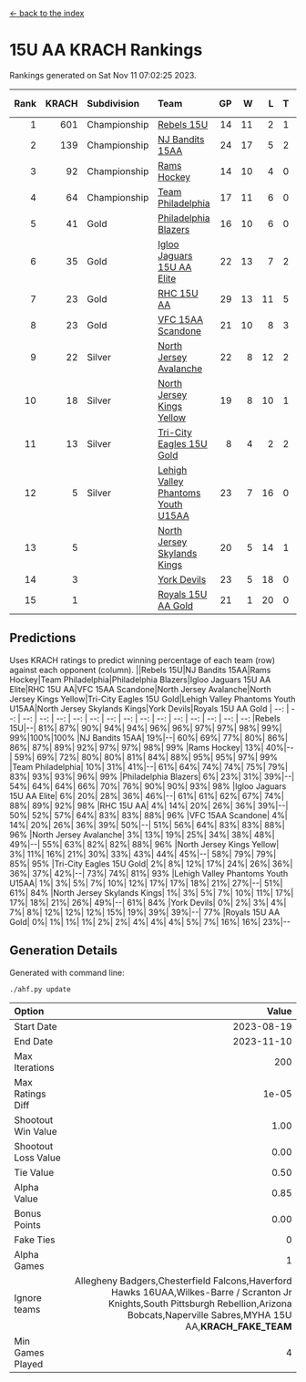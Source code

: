 [<- back to the index](readme.md)
# 15U AA KRACH Rankings
Rankings generated on Sat Nov 11 07:02:25 2023.

Rank|KRACH|Subdivision|Team|GP|W|L|T|OTW|OTL|SoS|Exp Wins|Win Diff
---:|---:|:---|:---|---:|---:|---:|---:|---:|---:|---:|---:|---:
1|601|Championship|[Rebels 15U](https://gamesheetstats.com/seasons/3659/teams/140654/schedule)|14|11|2|1|0|1|613|12.3|-0.0
2|139|Championship|[NJ Bandits 15AA](https://gamesheetstats.com/seasons/3659/teams/140648/schedule)|24|17|5|2|0|1|101|18.9|0.0
3|92|Championship|[Rams Hockey](https://gamesheetstats.com/seasons/3659/teams/140653/schedule)|14|10|4|0|1|2|317|10.9|0.0
4|64|Championship|[Team Philadelphia](https://gamesheetstats.com/seasons/3659/teams/140657/schedule)|17|11|6|0|0|0|101|11.9|0.0
5|41|Gold|[Philadelphia Blazers](https://gamesheetstats.com/seasons/3659/teams/140652/schedule)|16|10|6|0|3|0|36|10.9|0.0
6|35|Gold|[Igloo Jaguars 15U AA Elite](https://gamesheetstats.com/seasons/3659/teams/140645/schedule)|22|13|7|2|1|0|30|14.9|0.0
7|23|Gold|[RHC 15U AA](https://gamesheetstats.com/seasons/3659/teams/140655/schedule)|29|13|11|5|0|2|39|16.4|0.0
8|23|Gold|[VFC 15AA Scandone](https://gamesheetstats.com/seasons/3659/teams/140659/schedule)|21|10|8|3|0|1|249|12.4|0.0
9|22|Silver|[North Jersey Avalanche](https://gamesheetstats.com/seasons/3659/teams/140649/schedule)|22|8|12|2|2|1|257|9.9|0.0
10|18|Silver|[North Jersey Kings Yellow](https://gamesheetstats.com/seasons/3659/teams/140650/schedule)|19|8|10|1|1|0|64|9.4|0.0
11|13|Silver|[Tri-City Eagles 15U Gold](https://gamesheetstats.com/seasons/3659/teams/140658/schedule)|8|4|2|2|0|0|11|5.9|0.0
12|5|Silver|[Lehigh Valley Phantoms Youth U15AA](https://gamesheetstats.com/seasons/3659/teams/140646/schedule)|23|7|16|0|0|0|23|7.9|0.0
13|5||[North Jersey Skylands Kings](https://gamesheetstats.com/seasons/3659/teams/140651/schedule)|20|5|14|1|0|1|58|6.4|0.0
14|3||[York Devils](https://gamesheetstats.com/seasons/3659/teams/140660/schedule)|23|5|18|0|1|2|55|5.9|0.0
15|1||[Royals 15U AA Gold](https://gamesheetstats.com/seasons/3659/teams/140656/schedule)|21|1|20|0|1|0|29|1.9|0.0

## Predictions
Uses KRACH ratings to predict winning percentage of each team (row) against each opponent (column).
||Rebels 15U|NJ Bandits 15AA|Rams Hockey|Team Philadelphia|Philadelphia Blazers|Igloo Jaguars 15U AA Elite|RHC 15U AA|VFC 15AA Scandone|North Jersey Avalanche|North Jersey Kings Yellow|Tri-City Eagles 15U Gold|Lehigh Valley Phantoms Youth U15AA|North Jersey Skylands Kings|York Devils|Royals 15U AA Gold
| --: | --: | --: | --: | --: | --: | --: | --: | --: | --: | --: | --: | --: | --: | --: | --: 
|Rebels 15U|--| 81%| 87%| 90%| 94%| 94%| 96%| 96%| 97%| 97%| 98%| 99%| 99%|100%|100%
|NJ Bandits 15AA| 19%|--| 60%| 69%| 77%| 80%| 86%| 86%| 87%| 89%| 92%| 97%| 97%| 98%| 99%
|Rams Hockey| 13%| 40%|--| 59%| 69%| 72%| 80%| 80%| 81%| 84%| 88%| 95%| 95%| 97%| 99%
|Team Philadelphia| 10%| 31%| 41%|--| 61%| 64%| 74%| 74%| 75%| 79%| 83%| 93%| 93%| 96%| 99%
|Philadelphia Blazers|  6%| 23%| 31%| 39%|--| 54%| 64%| 64%| 66%| 70%| 76%| 90%| 90%| 93%| 98%
|Igloo Jaguars 15U AA Elite|  6%| 20%| 28%| 36%| 46%|--| 61%| 61%| 62%| 67%| 74%| 88%| 89%| 92%| 98%
|RHC 15U AA|  4%| 14%| 20%| 26%| 36%| 39%|--| 50%| 52%| 57%| 64%| 83%| 83%| 88%| 96%
|VFC 15AA Scandone|  4%| 14%| 20%| 26%| 36%| 39%| 50%|--| 51%| 56%| 64%| 83%| 83%| 88%| 96%
|North Jersey Avalanche|  3%| 13%| 19%| 25%| 34%| 38%| 48%| 49%|--| 55%| 63%| 82%| 82%| 88%| 96%
|North Jersey Kings Yellow|  3%| 11%| 16%| 21%| 30%| 33%| 43%| 44%| 45%|--| 58%| 79%| 79%| 85%| 95%
|Tri-City Eagles 15U Gold|  2%|  8%| 12%| 17%| 24%| 26%| 36%| 36%| 37%| 42%|--| 73%| 74%| 81%| 93%
|Lehigh Valley Phantoms Youth U15AA|  1%|  3%|  5%|  7%| 10%| 12%| 17%| 17%| 18%| 21%| 27%|--| 51%| 61%| 84%
|North Jersey Skylands Kings|  1%|  3%|  5%|  7%| 10%| 11%| 17%| 17%| 18%| 21%| 26%| 49%|--| 61%| 84%
|York Devils|  0%|  2%|  3%|  4%|  7%|  8%| 12%| 12%| 12%| 15%| 19%| 39%| 39%|--| 77%
|Royals 15U AA Gold|  0%|  1%|  1%|  1%|  2%|  2%|  4%|  4%|  4%|  5%|  7%| 16%| 16%| 23%|--

## Generation Details

Generated with command line:
```
./ahf.py update
```

| Option | Value |
| :----- | ----: |
| Start Date | 2023-08-19 |
| End Date | 2023-11-10 |
| Max Iterations | 200 |
| Max Ratings Diff | 1e-05 |
| Shootout Win Value | 1.00 |
| Shootout Loss Value | 0.00 |
| Tie Value | 0.50 |
| Alpha Value | 0.85 |
| Bonus Points | 0.00 |
| Fake Ties | 0 |
| Alpha Games | 1 |
| Ignore teams | Allegheny Badgers,Chesterfield Falcons,Haverford Hawks 16UAA,Wilkes-Barre / Scranton Jr Knights,South Pittsburgh Rebellion,Arizona Bobcats,Naperville Sabres,MYHA 15U AA,__KRACH_FAKE_TEAM__ |
| Min Games Played | 4 |

